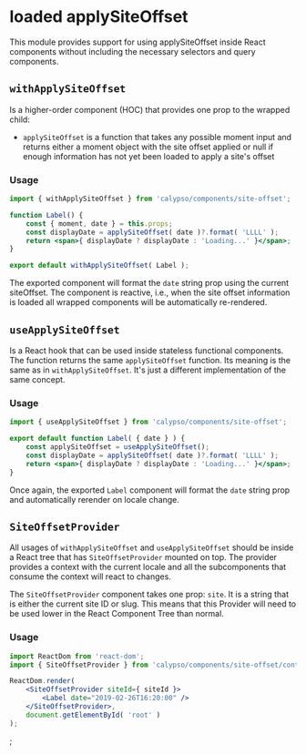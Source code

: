 # loaded applySiteOffset

This module provides support for using applySiteOffset inside React components without including the necessary selectors and query components.

## `withApplySiteOffset`

Is a higher-order component (HOC) that provides one prop to the wrapped child:

- `applySiteOffset` is a function that takes any possible moment input and returns either a moment object with the site offset applied or null if enough information has not yet been loaded to apply a site's offset

### Usage

```jsx
import { withApplySiteOffset } from 'calypso/components/site-offset';

function Label() {
	const { moment, date } = this.props;
	const displayDate = applySiteOffset( date )?.format( 'LLLL' );
	return <span>{ displayDate ? displayDate : 'Loading...' }</span>;
}

export default withApplySiteOffset( Label );
```

The exported component will format the `date` string prop using the current siteOffset.
The component is reactive, i.e., when the site offset information is loaded all wrapped components will be
automatically re-rendered.

## `useApplySiteOffset`

Is a React hook that can be used inside stateless functional components. The function returns
the same `applySiteOffset` function. Its meaning is the same as
in `withApplySiteOffset`. It's just a different implementation of the same concept.

### Usage

```jsx
import { useApplySiteOffset } from 'calypso/components/site-offset';

export default function Label( { date } ) {
	const applySiteOffset = useApplySiteOffset();
	const displayDate = applySiteOffset( date )?.format( 'LLLL' );
	return <span>{ displayDate ? displayDate : 'Loading...' }</span>;
}
```

Once again, the exported `Label` component will format the `date` string prop and automatically
rerender on locale change.

## `SiteOffsetProvider`

All usages of `withApplySiteOffset` and `useApplySiteOffset` should be inside a React tree
that has `SiteOffsetProvider` mounted on top. The provider provides a context with the current locale
and all the subcomponents that consume the context will react to changes.

The `SiteOffsetProvider` component takes one prop: `site`. It is a string that is either the current site ID or slug. This means that this Provider will need to be used lower in the React Component Tree than normal.

### Usage

```jsx
import ReactDom from 'react-dom';
import { SiteOffsetProvider } from 'calypso/components/site-offset/context';

ReactDom.render(
	<SiteOffsetProvider siteId={ siteId }>
		<Label date="2019-02-26T16:20:00" />
	</SiteOffsetProvider>,
	document.getElementById( 'root' )
);
```

;

```

```
